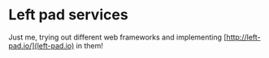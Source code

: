 # Left pad services
Just me, trying out different web frameworks and implementing
[http://left-pad.io/](left-pad.io) in them!
